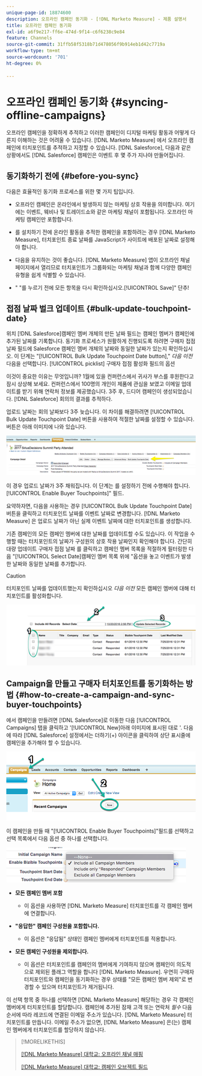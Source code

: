```yaml
---
unique-page-id: 18874600
description: 오프라인 캠페인 동기화 - [!DNL Marketo Measure] - 제품 설명서
title: 오프라인 캠페인 동기화
exl-id: a6f9e217-ff6e-474d-9f14-c6f6238c9e84
feature: Channels
source-git-commit: 31ffb58f5318b71d478056f9b914eb1d42c7719a
workflow-type: tm+mt
source-wordcount: '701'
ht-degree: 0%

---
```


# 오프라인 캠페인 동기화 {#syncing-offline-campaigns}

오프라인 캠페인을 정확하게 추적하고 이러한 캠페인이 디지털 마케팅 활동과 어떻게 다른지 이해하는 것은 어려울 수 있습니다. [!DNL Marketo Measure] 에서 오프라인 캠페인에 터치포인트를 추적하고 지정할 수 있습니다. [!DNL Salesforce], 다음과 같은 상황에서도 [!DNL Salesforce] 캠페인은 이벤트 후 몇 주가 지나야 만들어집니다.

## 동기화하기 전에 {#before-you-sync}

다음은 효율적인 동기화 프로세스를 위한 몇 가지 팁입니다.

* 오프라인 캠페인은 온라인에서 발생하지 않는 마케팅 상호 작용을 의미합니다. 여기에는 이벤트, 웨비나 및 트레이드쇼와 같은 마케팅 채널이 포함됩니다. 오프라인 마케팅 캠페인만 포함합니다.
* 를 설치하기 전에 온라인 활동을 추적한 캠페인을 포함하려는 경우 [!DNL Marketo Measure], 터치포인트 종료 날짜를 JavaScript가 사이트에 배포된 날짜로 설정해야 합니다.
* 다음을 유지하는 것이 좋습니다. [!DNL Marketo Measure] 앱이 오프라인 채널 페이지에서 열리므로 터치포인트가 그룹화되는 마케팅 채널과 함께 다양한 캠페인 유형을 쉽게 식별할 수 있습니다.

* &quot; &quot;를 누르기 전에 모든 항목을 다시 확인하십시오.[!UICONTROL Save]&quot; 단추!

## 접점 날짜 벌크 업데이트 {#bulk-update-touchpoint-date}

위치 [!DNL Salesforce]캠페인 멤버 개체의 만든 날짜 필드는 캠페인 멤버가 캠페인에 추가된 날짜를 기록합니다. 동기화 프로세스가 원활하게 진행되도록 하려면 구매자 접점 날짜 필드에 Salesforce 캠페인 멤버 개체의 날짜와 동일한 날짜가 있는지 확인하십시오. 이 단계는 &quot;[!UICONTROL Bulk Update Touchpoint Date button],&quot; _다음 이전_ 다음을 선택합니다. [!UICONTROL picklist] 구매자 접점 활성화 필드의 옵션

이것이 중요한 이유는 무엇입니까? 1월에 있을 컨퍼런스에서 귀사가 부스를 후원한다고 잠시 상상해 보세요. 컨퍼런스에서 100명의 개인이 제품에 관심을 보였고 이메일 업데이트를 받기 위해 연락처 정보를 제공했습니다. 3주 후, 드디어 캠페인이 생성되었습니다. [!DNL Salesforce] 회의의 결과를 추적하다.

업로드 날짜는 회의 날짜보다 3주 늦습니다. 이 차이를 해결하려면 [!UICONTROL Bulk Update Touchpoint Date] 버튼을 사용하여 적절한 날짜를 설정할 수 있습니다. 버튼은 아래 이미지에 나와 있습니다.

![](assets/1-3.png)

이 경우 업로드 날짜가 3주 채워집니다. 이 단계는 를 설정하기 전에 수행해야 합니다.[!UICONTROL Enable Buyer Touchpoints]&quot; 필드.

요약하자면, 다음을 사용하는 경우 [!UICONTROL Bulk Update Touchpoint Date] 버튼을 클릭하고 터치포인트 날짜를 이벤트 날짜로 변경합니다. [!DNL Marketo Measure] 은 업로드 날짜가 아닌 실제 이벤트 날짜에 대한 터치포인트를 생성합니다.

기존 캠페인의 모든 캠페인 멤버에 대한 날짜를 업데이트할 수도 있습니다. 이 작업을 수행할 때는 터치포인트의 날짜가 구성원의 상호 작용 날짜인지 확인해야 합니다. 간단히 대량 업데이트 구매자 접점 날짜 를 클릭하고 캠페인 멤버 목록을 적절하게 필터링한 다음 &quot;[!UICONTROL Select Date]캠페인 멤버 목록 위에 &quot;옵션을 놓고 이벤트가 발생한 날짜와 동일한 날짜를 추가합니다.

>[!CAUTION]
>
>터치포인트 날짜를 업데이트했는지 확인하십시오 _다음 이전_ 모든 캠페인 멤버에 대해 터치포인트를 활성화합니다.

![](assets/2-3.png)

## Campaign을 만들고 구매자 터치포인트를 동기화하는 방법 {#how-to-create-a-campaign-and-sync-buyer-touchpoints}

에서 캠페인을 만들려면 [!DNL Salesforce]로 이동한 다음 [!UICONTROL Campaigns] 탭을 클릭하고 &#39;[!UICONTROL New]아래 이미지에 표시된 대로 &#39;. 다음에 따라 [!DNL Salesforce] 설정에서는 더하기(+) 아이콘을 클릭하여 상단 표시줄에 캠페인을 추가해야 할 수 있습니다.

![](assets/3-3.png)

이 캠페인을 만들 때 &quot;[!UICONTROL Enable Buyer Touchpoints]&quot;필드를 선택하고 선택 목록에서 다음 옵션 중 하나를 선택합니다.

![](assets/4-3.png)

* **모든 캠페인 멤버 포함**
   * 이 옵션을 사용하면 [!DNL Marketo Measure] 터치포인트를 각 캠페인 멤버에 연결합니다.

* **&quot;응답한&quot; 캠페인 구성원을 포함합니다.**
   * 이 옵션은 &quot;응답됨&quot; 상태인 캠페인 멤버에게 터치포인트를 적용합니다.

* **모든 캠페인 구성원을 제외합니다.**
   * 이 옵션은 터치포인트를 캠페인의 멤버에게 기여하지 않으며 캠페인이 의도적으로 제외된 플래그 역할을 합니다 [!DNL Marketo Measure]. 우연히 구매자 터치포인트와 캠페인을 동기화하는 경우 상태를 &quot;모든 캠페인 멤버 제외&quot;로 변경할 수 있으며 터치포인트가 제거됩니다.

이 선택 항목 중 하나를 선택하면 [!DNL Marketo Measure] 해당하는 경우 각 캠페인 멤버에게 터치포인트를 할당합니다. 캠페인에 추가된 잠재 고객 또는 연락처 _필수_ 다음 순서에 따라 레코드에 연결된 이메일 주소가 있습니다. [!DNL Marketo Measure] 터치포인트를 만듭니다. 이메일 주소가 없으면, [!DNL Marketo Measure] 은(는) 캠페인 멤버에게 터치포인트를 할당하지 않습니다.

>[!MORELIKETHIS]
>
>[[!DNL Marketo Measure] 대학교: 오프라인 채널 매핑](https://universityonline.marketo.com/courses/bizible-fundamentals-channel-management/#/page/5c630eca34d9f0367662b77f)
>
>[[!DNL Marketo Measure] 대학교: 캠페인 오브젝트 필드](https://universityonline.marketo.com/courses/bizible-fundamentals-channel-management/#/page/5c63007334d9f0367662b758)
